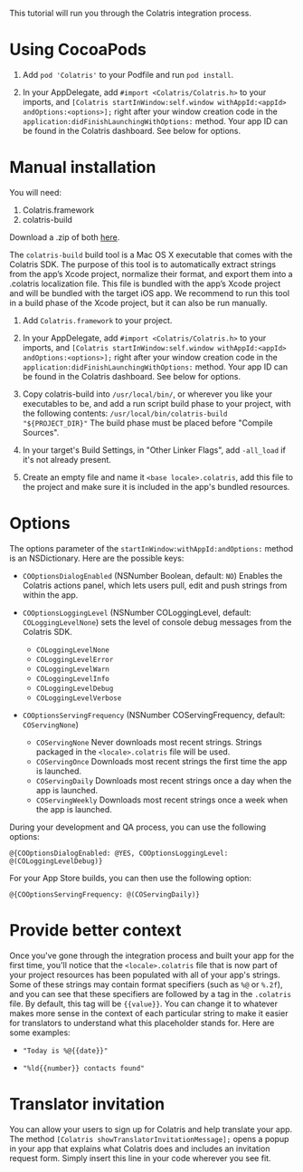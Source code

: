 This tutorial will run you through the Colatris integration process.

# Using CocoaPods

1. Add `pod 'Colatris'` to your Podfile and run `pod install`.


2. In your AppDelegate, add `#import <Colatris/Colatris.h>` to your imports, and `[Colatris startInWindow:self.window withAppId:<appId> andOptions:<options>];` right after your window creation code in the `application:didFinishLaunchingWithOptions:` method. Your app ID can be found in the Colatris dashboard. See below for options.


# Manual installation

You will need:

1. Colatris.framework
2. colatris-build


Download a .zip of both [here](https://github.com/colatris/colatris-ios-sdk/archive/master.zip).


The `colatris-build` build tool is a Mac OS X executable that comes with the Colatris SDK. The purpose of this tool is to automatically extract strings from the app’s Xcode project, normalize their format, and export them into a .colatris localization file. This file is bundled with the app’s Xcode project and will be bundled with the target iOS app. We recommend to run this tool in a build phase of the Xcode project, but it can also be run manually.


1. Add `Colatris.framework` to your project.


2. In your AppDelegate, add `#import <Colatris/Colatris.h>` to your imports, and `[Colatris startInWindow:self.window withAppId:<appId> andOptions:<options>];` right after your window creation code in the `application:didFinishLaunchingWithOptions:` method. Your app ID can be found in the Colatris dashboard. See below for options.
	
	
4. Copy colatris-build into `/usr/local/bin/`, or wherever you like your executables to be, and add a run script build phase to your project, with the following contents:
`/usr/local/bin/colatris-build "${PROJECT_DIR}"`
The build phase must be placed before "Compile Sources".


5. In your target's Build Settings, in "Other Linker Flags", add `-all_load` if it's not already present.


6. Create an empty file and name it `<base locale>.colatris`, add this file to the project and make sure it is included in the app's bundled resources.

# Options

The options parameter of the `startInWindow:withAppId:andOptions:` method is an NSDictionary. Here are the possible keys:

* `COOptionsDialogEnabled` (NSNumber Boolean, default: `NO`) Enables the Colatris actions panel, which lets users pull, edit and push strings from within the app.

* `COOptionsLoggingLevel` (NSNumber COLoggingLevel, default: `COLoggingLevelNone`) sets the level of console debug messages from the Colatris SDK.
	* `COLoggingLevelNone`
	* `COLoggingLevelError`
	* `COLoggingLevelWarn`
	* `COLoggingLevelInfo`
	* `COLoggingLevelDebug`
	* `COLoggingLevelVerbose`

* `COOptionsServingFrequency` (NSNumber COServingFrequency, default: `COServingNone`)
	* `COServingNone` Never downloads most recent strings. Strings packaged in the `<locale>.colatris` file will be used.
	* `COServingOnce` Downloads most recent strings the first time the app is launched.
	* `COServingDaily` Downloads most recent strings once a day when the app is launched.
	* `COServingWeekly` Downloads most recent strings once a week when the app is launched.


During your development and QA process, you can use the following options:

```objc
@{COOptionsDialogEnabled: @YES, COOptionsLoggingLevel: @(COLoggingLevelDebug)}
```

For your App Store builds, you can then use the following option:

```objc
@{COOptionsServingFrequency: @(COServingDaily)}
```


# Provide better context

Once you've gone through the integration process and built your app for the first time, you'll notice that the `<locale>.colatris` file that is now part of your project resources has been populated with all of your app's strings. Some of these strings may contain format specifiers (such as `%@` or `%.2f`), and you can see that these specifiers are followed by a tag in the `.colatris` file. By default, this tag will be `{{value}}`. You can change it to whatever makes more sense in the context of each particular string to make it easier for translators to understand what this placeholder stands for. Here are some examples:
	
* `"Today is %@{{date}}"`

* `"%ld{{number}} contacts found"`


# Translator invitation

You can allow your users to sign up for Colatris and help translate your app. The method `[Colatris showTranslatorInvitationMessage];` opens a popup in your app that explains what Colatris does and includes an invitation request form. Simply insert this line in your code wherever you see fit.

